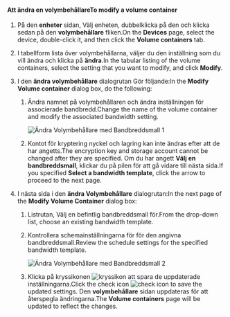<!--author=SharS last changed: 1/7/2016-->

#### <a name="to-modify-a-volume-container"></a><span data-ttu-id="7172f-101">Att ändra en volymbehållare</span><span class="sxs-lookup"><span data-stu-id="7172f-101">To modify a volume container</span></span>
1. <span data-ttu-id="7172f-102">På den **enheter** sidan, Välj enheten, dubbelklicka på den och klicka sedan på den **volymbehållare** fliken.</span><span class="sxs-lookup"><span data-stu-id="7172f-102">On the **Devices** page, select the device, double-click it, and then click the **Volume containers** tab.</span></span>
2. <span data-ttu-id="7172f-103">I tabellform lista över volymbehållarna, väljer du den inställning som du vill ändra och klicka på **ändra**.</span><span class="sxs-lookup"><span data-stu-id="7172f-103">In the tabular listing of the volume containers, select the setting that you want to modify, and click **Modify**.</span></span>
3. <span data-ttu-id="7172f-104">I den **ändra volymbehållare** dialogrutan Gör följande:</span><span class="sxs-lookup"><span data-stu-id="7172f-104">In the **Modify Volume container** dialog box, do the following:</span></span>
   
   1. <span data-ttu-id="7172f-105">Ändra namnet på volymbehållaren och ändra inställningen för associerade bandbredd.</span><span class="sxs-lookup"><span data-stu-id="7172f-105">Change the name of the volume container and modify the associated bandwidth setting.</span></span> 
      
       ![Ändra Volymbehållare med Bandbreddsmall 1](./media/storsimple-modify-volume-container/HCS_ModifyVCBT1-include.png)
   2. <span data-ttu-id="7172f-107">Kontot för kryptering nyckel och lagring kan inte ändras efter att de har angetts.</span><span class="sxs-lookup"><span data-stu-id="7172f-107">The encryption key and storage account cannot be changed after they are specified.</span></span> <span data-ttu-id="7172f-108">Om du har angett **Välj en bandbreddsmall**, klickar du på pilen för att gå vidare till nästa sida.</span><span class="sxs-lookup"><span data-stu-id="7172f-108">If you specified **Select a bandwidth template**, click the arrow to proceed to the next page.</span></span>
4. <span data-ttu-id="7172f-109">I nästa sida i den **ändra Volymbehållare** dialogrutan:</span><span class="sxs-lookup"><span data-stu-id="7172f-109">In the next page of the **Modify Volume Container** dialog box:</span></span>
   
   1. <span data-ttu-id="7172f-110">Listrutan, Välj en befintlig bandbreddsmall för.</span><span class="sxs-lookup"><span data-stu-id="7172f-110">From the drop-down list, choose an existing bandwidth template.</span></span>
   2. <span data-ttu-id="7172f-111">Kontrollera schemainställningarna för för den angivna bandbreddsmall.</span><span class="sxs-lookup"><span data-stu-id="7172f-111">Review the schedule settings for the specified bandwidth template.</span></span>
      
       ![Ändra Volymbehållare med Bandbreddsmall 2](./media/storsimple-modify-volume-container/HCS_ModifyVCBT2-include.png)
   3. <span data-ttu-id="7172f-113">Klicka på kryssikonen ![kryssikon](./media/storsimple-modify-volume-container/HCS_CheckIcon-include.png) att spara de uppdaterade inställningarna.</span><span class="sxs-lookup"><span data-stu-id="7172f-113">Click the check icon ![check icon](./media/storsimple-modify-volume-container/HCS_CheckIcon-include.png) to save the updated settings.</span></span> <span data-ttu-id="7172f-114">Den **volymbehållare** sidan uppdateras för att återspegla ändringarna.</span><span class="sxs-lookup"><span data-stu-id="7172f-114">The **Volume containers** page will be updated to reflect the changes.</span></span>

